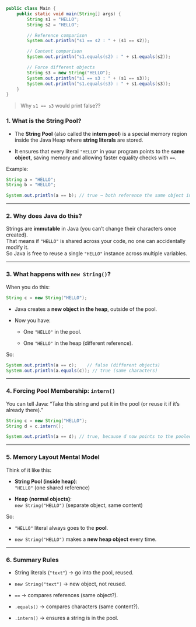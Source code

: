 
```java
public class Main {
    public static void main(String[] args) {
        String s1 = "HELLO";
        String s2 = "HELLO";

        // Reference comparison
        System.out.println("s1 == s2 : " + (s1 == s2));

        // Content comparison
        System.out.println("s1.equals(s2) : " + s1.equals(s2));

        // Force different objects
        String s3 = new String("HELLO");
        System.out.println("s1 == s3 : " + (s1 == s3));
        System.out.println("s1.equals(s3) : " + s1.equals(s3));
    }
}
```

> Why `s1 == s3` would print false??

### 1\. What is the String Pool?

-   The **String Pool** (also called the **intern pool**) is a special memory region inside the Java Heap where **string literals** are stored.
    
-   It ensures that every literal `"HELLO"` in your program points to the **same object**, saving memory and allowing faster equality checks with `==`.
    

Example:

```java
String a = "HELLO";
String b = "HELLO";

System.out.println(a == b); // true → both reference the same object in the pool
```

---

### 2\. Why does Java do this?

Strings are **immutable** in Java (you can’t change their characters once created).  
That means if `"HELLO"` is shared across your code, no one can accidentally modify it.  
So Java is free to reuse a single `"HELLO"` instance across multiple variables.

---

### 3\. What happens with `new String()`?

When you do this:

```java
String c = new String("HELLO");
```

-   Java creates a **new object in the heap**, outside of the pool.
    
-   Now you have:
    
    -   One `"HELLO"` in the pool.
        
    -   One `"HELLO"` in the heap (different reference).
        

So:

```java
System.out.println(a == c);    // false (different objects)
System.out.println(a.equals(c)); // true (same characters)
```

---

### 4\. Forcing Pool Membership: `intern()`

You can tell Java: “Take this string and put it in the pool (or reuse it if it’s already there).”

```java
String c = new String("HELLO");
String d = c.intern();

System.out.println(a == d); // true, because d now points to the pooled "HELLO"
```

---

### 5\. Memory Layout Mental Model

Think of it like this:

-   **String Pool (inside heap)**:  
    `"HELLO"` (one shared reference)
    
-   **Heap (normal objects)**:  
    `new String("HELLO")` (separate object, same content)
    

So:

-   `"HELLO"` literal always goes to the **pool**.
    
-   `new String("HELLO")` makes a **new heap object** every time.
    

---

### 6\. Summary Rules

-   String literals (`"text"`) → go into the pool, reused.
    
-   `new String("text")` → new object, not reused.
    
-   `==` → compares references (same object?).
    
-   `.equals()` → compares characters (same content?).
    
-   `.intern()` → ensures a string is in the pool.
    
